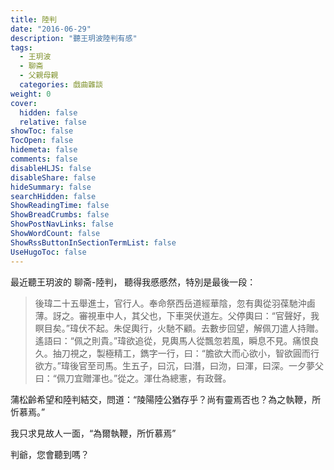 ```yaml
---
title: 陸判
date: "2016-06-29"
description: "聽王玥波陸判有感"
tags:
  - 王玥波
  - 聊斋
  - 父親母親
  categories: 戲曲雜談
weight: 0
cover:
  hidden: false
  relative: false
showToc: false
TocOpen: false
hidemeta: false
comments: false
disableHLJS: false
disableShare: false
hideSummary: false
searchHidden: false
ShowReadingTime: false
ShowBreadCrumbs: false
ShowPostNavLinks: false
ShowWordCount: false
ShowRssButtonInSectionTermList: false
UseHugoToc: false
---
```


最近聽王玥波的 聊斋-陸判， 聽得我慼慼然，特別是最後一段：

> 後瑋二十五舉進士，官行人。奉命祭西岳道經華陰，忽有輿從羽葆馳沖鹵薄。訝之。審視車中人，其父也，下車哭伏道左。父停輿曰：“官聲好，我瞑目矣。”瑋伏不起。朱促輿行，火馳不顧。去數步回望，解佩刀遣人持贈。遙語曰：“佩之則貴。”瑋欲追從，見輿馬人從飄忽若風，瞬息不見。痛恨良久。抽刀視之，製極精工，鐫字一行，曰：“膽欲大而心欲小，智欲圓而行欲方。”瑋後官至司馬。生五子，曰沉，曰潛，曰沕，曰渾，曰深。一夕夢父曰：“佩刀宜贈渾也。”從之。渾仕為總憲，有政聲。

蒲松齡希望和陸判結交，問道：“陵陽陸公猶存乎？尚有靈焉否也？為之執鞭，所忻慕焉。”

我只求見故人一面，“為爾執鞭，所忻慕焉” 

判爺，您會聽到嗎？
